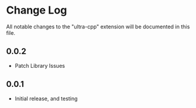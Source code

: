 # Change Log

All notable changes to the "ultra-cpp" extension will be documented in this file.

## 0.0.2

- Patch Library Issues

## 0.0.1

- Initial release, and testing